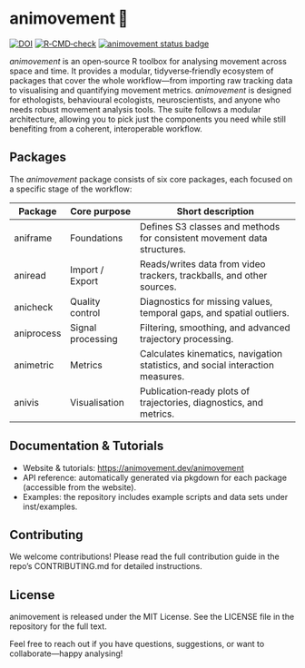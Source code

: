 # animovement 🦎
[![DOI](https://zenodo.org/badge/773406370.svg)](https://zenodo.org/doi/10.5281/zenodo.13235277)
[![R‑CMD‑check](https://github.com/roaldarbol/animovement/actions/workflows/R-CMD-check.yaml/badge.svg)](https://github.com/roaldarbol/animovement/actions/workflows/R-CMD-check.yaml)
[![animovement status badge](https://roaldarbol.r-universe.dev/badges/animovement)](https://roaldarbol.r-universe.dev)

_animovement_ is an open‑source R toolbox for analysing movement across space and time. It provides a modular, tidyverse‑friendly ecosystem of packages that cover the whole workflow—from importing raw tracking data to visualising and quantifying movement metrics. _animovement_ is designed for ethologists, behavioural ecologists, neuroscientists, and anyone who needs robust movement analysis tools. The suite follows a modular architecture, allowing you to pick just the components you need while still benefiting from a coherent, interoperable workflow.

## Packages
The *animovement* package consists of six core packages, each focused on a specific stage of the workflow:

| Package   | Core purpose      | Short description                                                                                     |
|-----------|-------------------|--------------------------------------------------------------------------------------------------------|
| aniframe  | Foundations       | Defines S3 classes and methods for consistent movement data structures.                               |
| aniread   | Import / Export   | Reads/writes data from video trackers, trackballs, and other sources.                                 |
| anicheck  | Quality control   | Diagnostics for missing values, temporal gaps, and spatial outliers.                                 |
| aniprocess| Signal processing | Filtering, smoothing, and advanced trajectory processing.                                            |
| animetric | Metrics           | Calculates kinematics, navigation statistics, and social interaction measures.                       |
| anivis    | Visualisation     | Publication‑ready plots of trajectories, diagnostics, and metrics.                                   |


## Documentation & Tutorials
- Website & tutorials: https://animovement.dev/animovement
- API reference: automatically generated via pkgdown for each package (accessible from the website).
- Examples: the repository includes example scripts and data sets under inst/examples.

## Contributing
We welcome contributions! Please read the full contribution guide in the repo’s CONTRIBUTING.md for detailed instructions.

## License
animovement is released under the MIT License. See the LICENSE file in the repository for the full text.

Feel free to reach out if you have questions, suggestions, or want to collaborate—happy analysing!
